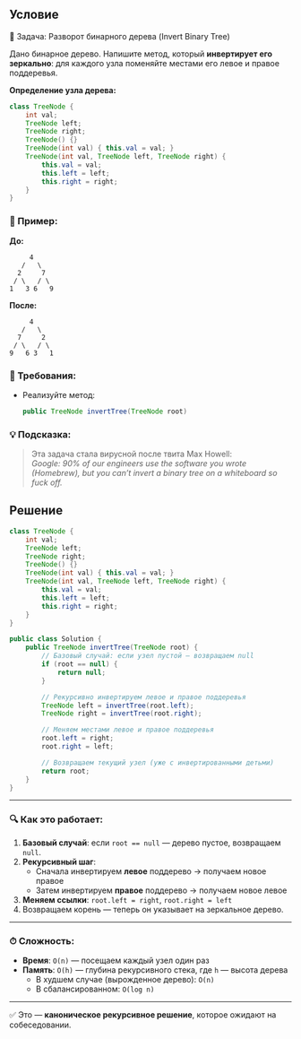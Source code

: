 
## Условие

🧩 Задача: Разворот бинарного дерева (Invert Binary Tree)

Дано бинарное дерево. Напишите метод, который **инвертирует его зеркально**: для каждого узла поменяйте местами его левое и правое поддеревья.

**Определение узла дерева:**

```java
class TreeNode {
    int val;
    TreeNode left;
    TreeNode right;
    TreeNode() {}
    TreeNode(int val) { this.val = val; }
    TreeNode(int val, TreeNode left, TreeNode right) {
        this.val = val;
        this.left = left;
        this.right = right;
    }
}
```

### 🧪 Пример:

**До:**
```
     4
   /   \
  2     7
 / \   / \
1   3 6   9
```

**После:**
```
     4
   /   \
  7     2
 / \   / \
9   6 3   1
```

### 📌 Требования:
- Реализуйте метод:  
  ```java
  public TreeNode invertTree(TreeNode root)
  ```

### 💡 Подсказка:
> Эта задача стала вирусной после твита Max Howell:  
> *Google: 90% of our engineers use the software you wrote (Homebrew), but you can’t invert a binary tree on a whiteboard so fuck off.*


## Решение

```java
class TreeNode {
    int val;
    TreeNode left;
    TreeNode right;
    TreeNode() {}
    TreeNode(int val) { this.val = val; }
    TreeNode(int val, TreeNode left, TreeNode right) {
        this.val = val;
        this.left = left;
        this.right = right;
    }
}

public class Solution {
    public TreeNode invertTree(TreeNode root) {
        // Базовый случай: если узел пустой — возвращаем null
        if (root == null) {
            return null;
        }

        // Рекурсивно инвертируем левое и правое поддеревья
        TreeNode left = invertTree(root.left);
        TreeNode right = invertTree(root.right);

        // Меняем местами левое и правое поддеревья
        root.left = right;
        root.right = left;

        // Возвращаем текущий узел (уже с инвертированными детьми)
        return root;
    }
}
```

---

### 🔍 Как это работает:

1. **Базовый случай**: если `root == null` — дерево пустое, возвращаем `null`.
2. **Рекурсивный шаг**:
   - Сначала инвертируем **левое** поддерево → получаем новое правое
   - Затем инвертируем **правое** поддерево → получаем новое левое
3. **Меняем ссылки**: `root.left = right`, `root.right = left`
4. Возвращаем корень — теперь он указывает на зеркальное дерево.

---

### ⏱ Сложность:

- **Время**: `O(n)` — посещаем каждый узел один раз  
- **Память**: `O(h)` — глубина рекурсивного стека, где `h` — высота дерева  
  - В худшем случае (вырожденное дерево): `O(n)`  
  - В сбалансированном: `O(log n)`

---

✅ Это — **каноническое рекурсивное решение**, которое ожидают на собеседовании.
